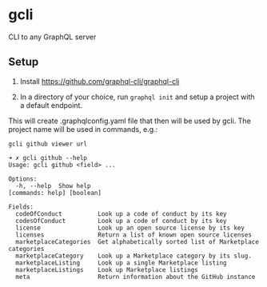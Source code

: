 # gcli

CLI to any GraphQL server

## Setup

1. Install https://github.com/graphql-cli/graphql-cli

2. In a directory of your choice, run `graphql init` and setup a project with a default endpoint.

This will create .graphqlconfig.yaml file that then will be used by gcli. The project name will be used in commands, e.g.:

```
gcli github viewer url
```

```
➜ ✗ gcli github --help
Usage: gcli github <field> ...

Options:
  -h, --help  Show help                                                                                                                              [commands: help] [boolean]

Fields:
  codeOfConduct          Look up a code of conduct by its key
  codesOfConduct         Look up a code of conduct by its key
  license                Look up an open source license by its key
  licenses               Return a list of known open source licenses
  marketplaceCategories  Get alphabetically sorted list of Marketplace categories
  marketplaceCategory    Look up a Marketplace category by its slug.
  marketplaceListing     Look up a single Marketplace listing
  marketplaceListings    Look up Marketplace listings
  meta                   Return information about the GitHub instance
```
